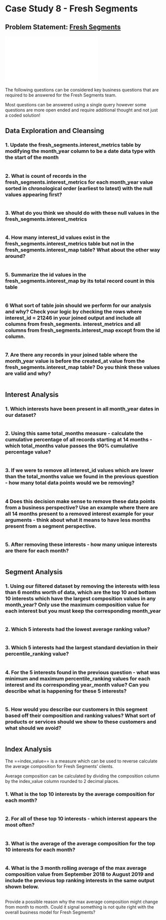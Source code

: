 # Case Study 8 - Fresh Segments

## Problem Statement: [Fresh Segments](https://8weeksqlchallenge.com/case-study-8/)

![Schema file](SQLSchema/CaseStudy_8_FreshSegments.sql)

The following questions can be considered key business questions that are required to be answered for the Fresh Segments team.

Most questions can be answered using a single query however some questions are more open ended and require additional thought and not just a coded solution!

## Data Exploration and Cleansing

### 1. Update the fresh_segments.interest_metrics table by modifying the month_year column to be a date data type with the start of the month

```sql

```

### 2. What is count of records in the fresh_segments.interest_metrics for each month_year value sorted in chronological order (earliest to latest) with the null values appearing first?

```sql

```

### 3. What do you think we should do with these null values in the fresh_segments.interest_metrics

```sql

```

### 4. How many interest_id values exist in the fresh_segments.interest_metrics table but not in the fresh_segments.interest_map table? What about the other way around?

```sql

```

### 5. Summarize the id values in the fresh_segments.interest_map by its total record count in this table

```sql

```

### 6 What sort of table join should we perform for our analysis and why? Check your logic by checking the rows where interest_id = 21246 in your joined output and include all columns from fresh_segments. interest_metrics and all columns from fresh_segments.interest_map except from the id column.

```sql

```

### 7. Are there any records in your joined table where the month_year value is before the created_at value from the fresh_segments.interest_map table? Do you think these values are valid and why?

```sql

```

## Interest Analysis

### 1. Which interests have been present in all month_year dates in our dataset?

```sql

```

### 2. Using this same total_months measure - calculate the cumulative percentage of all records starting at 14 months - which total_months value passes the 90% cumulative percentage value?

```sql

```

### 3. If we were to remove all interest_id values which are lower than the total_months value we found in the previous question - how many total data points would we be removing?

```sql

```

### 4 Does this decision make sense to remove these data points from a business perspective? Use an example where there are all 14 months present to a removed interest example for your arguments - think about what it means to have less months present from a segment perspective.

```sql

```

### 5. After removing these interests - how many unique interests are there for each month?

```sql

```

## Segment Analysis

### 1. Using our filtered dataset by removing the interests with less than 6 months worth of data, which are the top 10 and bottom 10 interests which have the largest composition values in any month_year? Only use the maximum composition value for each interest but you must keep the corresponding month_year

```sql

```

### 2. Which 5 interests had the lowest average ranking value?

```sql

```

### 3. Which 5 interests had the largest standard deviation in their percentile_ranking value?

```sql

```

### 4. For the 5 interests found in the previous question - what was minimum and maximum percentile_ranking values for each interest and its corresponding year_month value? Can you describe what is happening for these 5 interests?

```sql

```

### 5. How would you describe our customers in this segment based off their composition and ranking values? What sort of products or services should we show to these customers and what should we avoid?

```sql

```

## Index Analysis

The ==index_value== is a measure which can be used to reverse calculate the average composition for Fresh Segments’ clients.

Average composition can be calculated by dividing the composition column by the index_value column rounded to 2 decimal places.

### 1. What is the top 10 interests by the average composition for each month?

```sql

```

### 2. For all of these top 10 interests - which interest appears the most often?

```sql

```

### 3. What is the average of the average composition for the top 10 interests for each month?

```sql

```

### 4. What is the 3 month rolling average of the max average composition value from September 2018 to August 2019 and include the previous top ranking interests in the same output shown below.

```sql

```

Provide a possible reason why the max average composition might change from month to month. Could it signal something is not quite right with the overall business model for Fresh Segments?